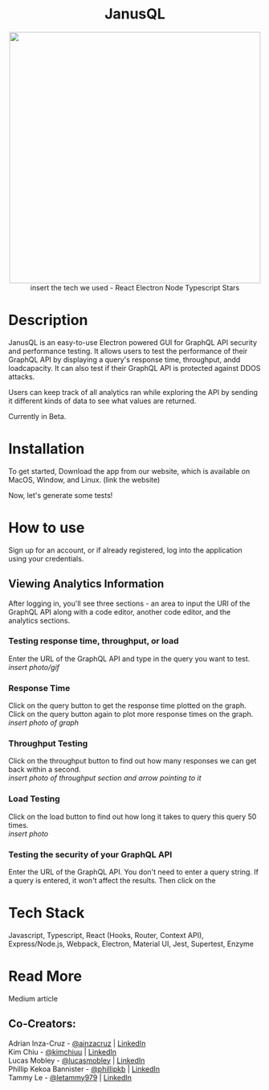 <h1 align="center">JanusQL</h1>

<p align="center">
  <img width="500" src=https://user-images.githubusercontent.com/75049208/111885551-c002d980-8985-11eb-8fe6-3ef531221527.png> <br>
  insert the tech we used - React Electron Node Typescript Stars
</p>

# **Description**
JanusQL is an easy-to-use Electron powered GUI for GraphQL API security and performance testing. It allows users to test the performance of their GraphQL API by displaying a query's response time, throughput, andd loadcapacity. It can also test if their GraphQL API is protected against DDOS attacks.

Users can keep track of all analytics ran while exploring the API by sending it different kinds of data to see what values are returned.

Currently in Beta.

# **Installation**
To get started,
Download the app from our website, which is available on MacOS, Window, and Linux. (link the website)

Now, let's generate some tests!

# **How to use**
Sign up for an account, or if already registered, log into the application using your credentials. 

## **Viewing Analytics Information**
After logging in, you'll see three sections - an area to input the URI of the GraphQL API along with a code editor, another code editor, and the analytics sections.

### **Testing response time, throughput, or load** <br>
Enter the URL of the GraphQL API and type in the query you want to test. <br>
*insert photo/gif*

### **Response Time** <br>
Click on the query button to get the response time plotted on the graph. Click on the query button again to plot more response times on the graph. <br>
*insert photo of graph*

### **Throughput Testing** <br>
Click on the throughput button to find out how many responses we can get back within a second. <br>
*insert photo of throughput section and arrow pointing to it*

### **Load Testing** <br>
Click on the load button to find out how long it takes to query this query 50 times. <br>
*insert photo*

### **Testing the security of your GraphQL API** <br>
Enter the URL of the GraphQL API. You don't need to enter a query string. If a query is entered, it won't affect the results. Then click on the 

# **Tech Stack**
Javascript, Typescript, React (Hooks, Router, Context API), Express/Node.js, Webpack, Electron, Material UI, Jest, Supertest, Enzyme

# **Read More**
Medium article

## **Co-Creators:** <br>
Adrian Inza-Cruz - [@ainzacruz](https://github.com/ainzacruz) | [LinkedIn](https://www.linkedin.com/in/adrian-inza-cruz/)<br>
Kim Chiu - [@kimchiuu](https://github.com/kimchiuu) | [LinkedIn](https://www.linkedin.com/in/kimchiuu/)<br> 
Lucas Mobley - [@lucasmobley](https://github.com/lucasmobley) | [LinkedIn](https://www.linkedin.com/in/lucasmobley/)<br>
Phillip Kekoa Bannister - [@phillipkb](https://github.com/phillipkb) | [LinkedIn](https://www.linkedin.com/in/phillipkekoabannister/)<br>
Tammy Le - [@letammy979](https://github.com/letammy979) | [LinkedIn](https://www.linkedin.com/in/letammy/)
